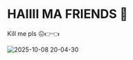 # HAIIII MA FRIENDS 👋

Kill me pls 😖👉👈</br>

![2025-10-08 20-04-30](https://github.com/user-attachments/assets/68482e7d-e3ac-4a53-99cf-990ccb4886a7)
